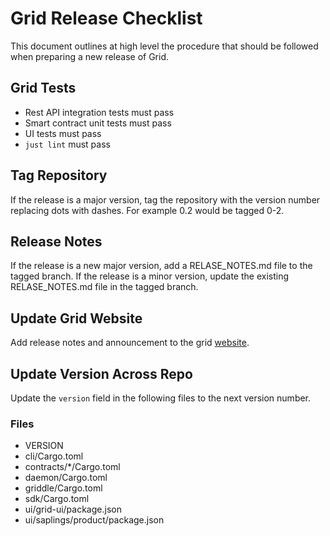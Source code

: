 <!--
  Copyright (c) 2024 Bitwise IO, Inc.
  Copyright 2021 Cargill Incorporated
  Licensed under Creative Commons Attribution 4.0 International License
  https://creativecommons.org/licenses/by/4.0/
-->

# Grid Release Checklist

This document outlines at high level the procedure that should be followed when
preparing a new release of Grid.

## Grid Tests

* Rest API integration tests must pass
* Smart contract unit tests must pass
* UI tests must pass
* `just lint` must pass

## Tag Repository

If the release is a major version, tag the repository with the version number
replacing dots with dashes. For example 0.2 would be tagged 0-2.

## Release Notes

If the release is a new major version, add a RELASE_NOTES.md file to the
tagged branch. If the release is a minor version, update the existing
RELASE_NOTES.md file in the tagged branch.

## Update Grid Website

Add release notes and announcement to the grid [website](https://grid.splinter.dev/).

## Update Version Across Repo

Update the `version` field in the following files to the next version number.

### Files

* VERSION
* cli/Cargo.toml
* contracts/\*/Cargo.toml
* daemon/Cargo.toml
* griddle/Cargo.toml
* sdk/Cargo.toml
* ui/grid-ui/package.json
* ui/saplings/product/package.json



